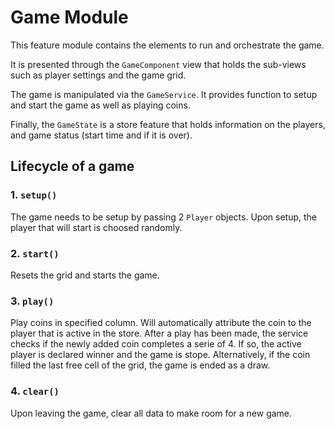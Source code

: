 # Game Module

This feature module contains the elements to run and orchestrate the game.

It is presented through the `GameComponent` view that holds the sub-views such as player settings and the game grid.

The game is manipulated via the `GameService`. It provides function to setup and start the game as well as playing coins.

Finally, the `GameState` is a store feature that holds information on the players, and game status (start time and if it is over).

## Lifecycle of a game

### 1. `setup()`

The game needs to be setup by passing 2 `Player` objects. Upon setup, the player that will start is choosed randomly.

### 2. `start()`

Resets the grid and starts the game.

### 3. `play()`

Play coins in specified column. Will automatically attribute the coin to the player that is active in the store. After a play has been made, the service checks if the newly added coin completes a serie of 4. If so, the active player is declared winner and the game is stope. Alternatively, if the coin filled the last free cell of the grid, the game is ended as a draw.

### 4. `clear()`

Upon leaving the game, clear all data to make room for a new game.
